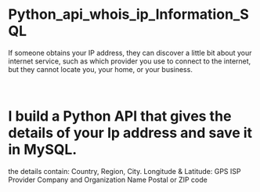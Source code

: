 # Python_api_whois_ip_Information_SQL

If someone obtains your IP address, they can discover a little bit about your internet service, such as which provider you use to connect to the internet, but they cannot locate you, your home, or your business.

<br/>
<h1>I build a Python API that gives the details of your Ip address and save it in MySQL. </h1>

the details contain:
Country, Region, City.
Longitude & Latitude: GPS
ISP Provider
Company and Organization Name
Postal or ZIP code
